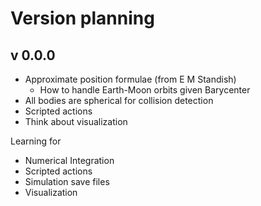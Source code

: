 Version planning
================

v 0.0.0
-------
- Approximate position formulae (from E M Standish)
	- How to handle Earth-Moon orbits given Barycenter
- All bodies are spherical for collision detection
- Scripted actions
- Think about visualization


Learning for
- Numerical Integration
- Scripted actions
- Simulation save files
- Visualization